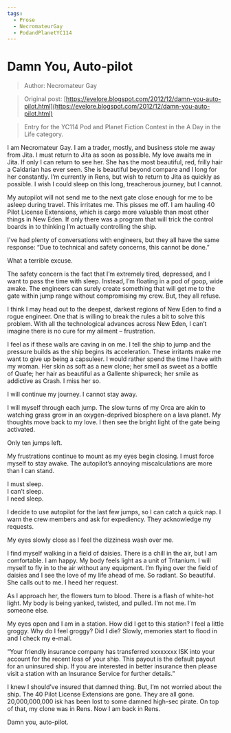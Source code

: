 ```yaml
---
tags:
  - Prose
  - NecromateurGay
  - PodandPlanetYC114
---
```


# Damn You, Auto-pilot

> Author: Necromateur Gay

> Original post: [https://evelore.blogspot.com/2012/12/damn-you-auto-pilot.html](https://evelore.blogspot.com/2012/12/damn-you-auto-pilot.html)

> Entry for the YC114 Pod and Planet Fiction Contest in the A Day in the Life category.


I am Necromateur Gay. I am a trader, mostly, and business stole me away from Jita. I must return to Jita as soon as possible. My love awaits me in Jita. If only I can return to see her. She has the most beautiful, red, frilly hair a Caldarian has ever seen. She is beautiful beyond compare and I long for her constantly. I’m currently in Rens, but wish to return to Jita as quickly as possible. I wish I could sleep on this long, treacherous journey, but I cannot.

My autopilot will not send me to the next gate close enough for me to be asleep during travel. This irritates me. This pisses me off. I am hauling 40 Pilot License Extensions, which is cargo more valuable than most other things in New Eden. If only there was a program that will trick the control boards in to thinking I’m actually controlling the ship.

I've had plenty of conversations with engineers, but they all have the same response: “Due to technical and safety concerns, this cannot be done.”

What a terrible excuse.

The safety concern is the fact that I’m extremely tired, depressed, and I want to pass the time with sleep. Instead, I’m floating in a pod of goop, wide awake. The engineers can surely create something that will get me to the gate within jump range without compromising my crew. But, they all refuse.

I think I may head out to the deepest, darkest regions of New Eden to find a rogue engineer. One that is willing to break the rules a bit to solve this problem. With all the technological advances across New Eden, I can’t imagine there is no cure for my ailment – frustration.

I feel as if these walls are caving in on me. I tell the ship to jump and the pressure builds as the ship begins its acceleration. These irritants make me want to give up being a capsuleer. I would rather spend the time I have with my woman. Her skin as soft as a new clone; her smell as sweet as a bottle of Quafe; her hair as beautiful as a Gallente shipwreck; her smile as addictive as Crash. I miss her so.

I will continue my journey. I cannot stay away.

I will myself through each jump. The slow turns of my Orca are akin to watching grass grow in an oxygen-deprived biosphere on a lava planet. My thoughts move back to my love. I then see the bright light of the gate being activated.

Only ten jumps left.

My frustrations continue to mount as my eyes begin closing. I must force myself to stay awake. The autopilot’s annoying miscalculations are more than I can stand.

I must sleep.<br>
I can’t sleep.<br>
I need sleep.<br>

I decide to use autopilot for the last few jumps, so I can catch a quick nap. I warn the crew members and ask for expediency. They acknowledge my requests.

My eyes slowly close as I feel the dizziness wash over me.

I find myself walking in a field of daisies. There is a chill in the air, but I am comfortable. I am happy. My body feels light as a unit of Tritanium. I will myself to fly in to the air without any equipment. I’m flying over the field of daisies and I see the love of my life ahead of me. So radiant. So beautiful. She calls out to me. I heed her request.

As I approach her, the flowers turn to blood. There is a flash of white-hot light. My body is being yanked, twisted, and pulled. I’m not me. I’m someone else.

My eyes open and I am in a station. How did I get to this station? I feel a little groggy. Why do I feel groggy? Did I die? Slowly, memories start to flood in and I check my e-mail.

“Your friendly insurance company has transferred xxxxxxxx ISK into your account for the recent loss of your ship.  This payout is the default payout for an uninsured ship. If you are interested in better insurance then please visit a station with an Insurance Service for further details.”

I knew I should’ve insured that damned thing. But, I’m not worried about the ship. The 40 Pilot License Extensions are gone. They are all gone. 20,000,000,000 isk has been lost to some damned high-sec pirate. On top of that, my clone was in Rens. Now I am back in Rens. 

Damn you, auto-pilot.